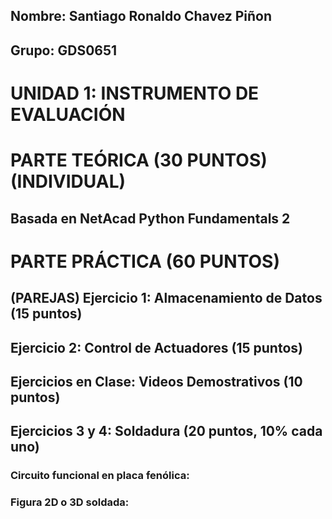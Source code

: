 ## Nombre: Santiago Ronaldo Chavez Piñon
## Grupo: GDS0651

# UNIDAD 1: INSTRUMENTO DE EVALUACIÓN

# PARTE TEÓRICA (30 PUNTOS) (INDIVIDUAL)

## Basada en NetAcad Python Fundamentals 2

# PARTE PRÁCTICA (60 PUNTOS)

## (PAREJAS) Ejercicio 1: Almacenamiento de Datos (15 puntos)



## Ejercicio 2: Control de Actuadores (15 puntos)



## Ejercicios en Clase: Videos Demostrativos (10 puntos)



## Ejercicios 3 y 4: Soldadura (20 puntos, 10% cada uno)

### Circuito funcional en placa fenólica:



### Figura 2D o 3D soldada:

